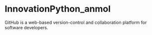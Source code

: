 # InnovationPython_anmol
GitHub is a web-based version-control and collaboration platform for software developers.
